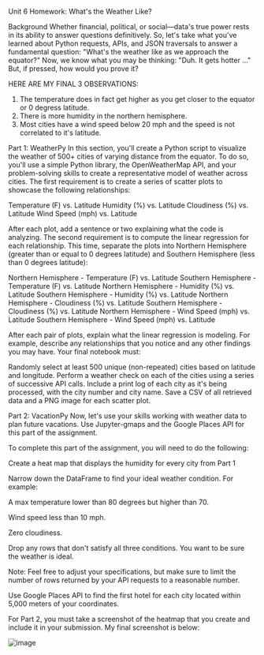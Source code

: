 Unit 6 Homework: What's the Weather Like?

Background
Whether financial, political, or social—data's true power rests in its ability to answer questions definitively. So, let's take what you've learned about Python requests, APIs, and JSON traversals to answer a fundamental question: "What's the weather like as we approach the equator?"
Now, we know what you may be thinking: "Duh. It gets hotter ..."
But, if pressed, how would you prove it?

HERE ARE MY FINAL 3 OBSERVATIONS:
1. The temperature does in fact get higher as you get closer to the equator or 0 degress latitude.
2. There is more humidity in the northern hemisphere.
3. Most cities have a wind speed below 20 mph and the speed is not correlated to it's latitude.

Part 1: WeatherPy
In this section, you'll create a Python script to visualize the weather of 500+ cities of varying distance from the equator. To do so, you'll use a simple Python library, the OpenWeatherMap API, and your problem-solving skills to create a representative model of weather across cities.
The first requirement is to create a series of scatter plots to showcase the following relationships:

Temperature (F) vs. Latitude
Humidity (%) vs. Latitude
Cloudiness (%) vs. Latitude
Wind Speed (mph) vs. Latitude

After each plot, add a sentence or two explaining what the code is analyzing.
The second requirement is to compute the linear regression for each relationship. This time, separate the plots into Northern Hemisphere (greater than or equal to 0 degrees latitude) and Southern Hemisphere (less than 0 degrees latitude):

Northern Hemisphere - Temperature (F) vs. Latitude
Southern Hemisphere - Temperature (F) vs. Latitude
Northern Hemisphere - Humidity (%) vs. Latitude
Southern Hemisphere - Humidity (%) vs. Latitude
Northern Hemisphere - Cloudiness (%) vs. Latitude
Southern Hemisphere - Cloudiness (%) vs. Latitude
Northern Hemisphere - Wind Speed (mph) vs. Latitude
Southern Hemisphere - Wind Speed (mph) vs. Latitude

After each pair of plots, explain what the linear regression is modeling. For example, describe any relationships that you notice and any other findings you may have.
Your final notebook must:

Randomly select at least 500 unique (non-repeated) cities based on latitude and longitude.
Perform a weather check on each of the cities using a series of successive API calls.
Include a print log of each city as it's being processed, with the city number and city name.
Save a CSV of all retrieved data and a PNG image for each scatter plot.


Part 2: VacationPy
Now, let's use your skills working with weather data to plan future vacations. Use Jupyter-gmaps and the Google Places API for this part of the assignment.


To complete this part of the assignment, you will need to do the following:


Create a heat map that displays the humidity for every city from Part 1


Narrow down the DataFrame to find your ideal weather condition. For example:


A max temperature lower than 80 degrees but higher than 70.


Wind speed less than 10 mph.


Zero cloudiness.


Drop any rows that don't satisfy all three conditions. You want to be sure the weather is ideal.


Note: Feel free to adjust your specifications, but make sure to limit the number of rows returned by your API requests to a reasonable number.




Use Google Places API to find the first hotel for each city located within 5,000 meters of your coordinates.

For Part 2, you must take a screenshot of the heatmap that you create and include it in your submission.
My final screenshot is below:

![image](https://user-images.githubusercontent.com/99552079/166125606-eec0438f-b4a6-471c-ba04-efe6fad21132.png)
